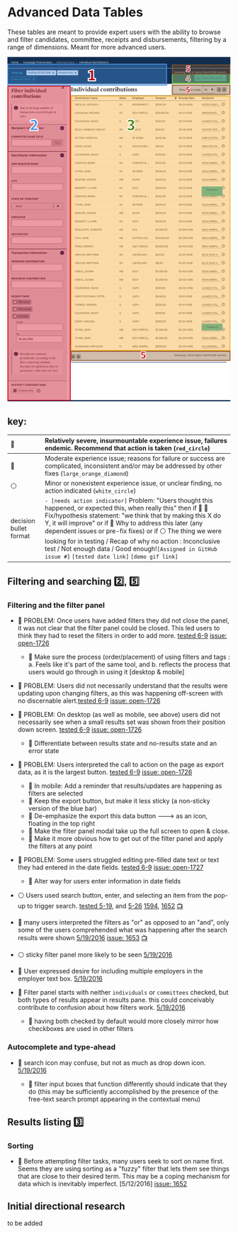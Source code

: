 # Advanced Data Tables

These tables are meant to provide expert users with the ability to browse and filter candidates, committee, receipts and disbursements, filtering by a range of dimensions. Meant for more advanced users.

![Image of data tables](assets/advanced-data-tables-key.png)

## key:

:red_circle:           | Relatively severe, insurmountable experience issue, failures endemic. Recommend that action is taken (`red_circle`)
:--------------------- | :-------------------------------------------------------------------------------------------------------------------------------------------------------------------------------------------------------------------------------------------------------------------------------------------------------------------------------------------------------------------------------------------------------------------------------------------------------------------------------------------------------------------------------------
:large_orange_diamond: | Moderate experience issue; reasons for failure or success are complicated, inconsistent and/or may be addressed by other fixes (`large_orange_diamond`)
:white_circle:         | Minor or nonexistent experience issue, or unclear finding, no action indicated (`white_circle`)
decision bullet format | `- [needs action indicator]` Problem: "Users thought this happened, or expected this, when really this" then if :red_circle: :wrench: Fix/hypothesis statement: "we think that by making this X do Y, it will improve" or if :large_orange_diamond: Why to address this later (any dependent issues or pre-fix fixes) or if :white_circle: The thing we were looking for in testing / Recap of why no action : Inconclusive test / Not enough data / Good enough!`[Assigned in GitHub issue #]` `[tested date link]` `[demo gif link]`

## Filtering and searching :two:, :five:

### Filtering and the filter panel

- :red_circle: PROBLEM: Once users have added filters they did not close the panel, it was not clear that the filter panel could be closed. This led users to think they had to reset the filters in order to add more. [tested 6-9](https://github.com/18F/FEC/blob/master/test_scripts/2016-6-9.md) [issue: open-1726](https://github.com/18F/openFEC/issues/1726)

  - :wrench: Make sure the process (order/placement) of using filters and tags : a. Feels like it's part of the same tool, and b. reflects the process that users would go through in using it [desktop & mobile]

- :red_circle: PROBLEM: Users did not necessarily understand that the results were updating upon changing filters, as this was happening off-screen with no discernable alert.[tested 6-9](https://github.com/18F/FEC/blob/master/test_scripts/2016-6-9.md) [issue: open-1726](https://github.com/18F/openFEC/issues/1726)

- :red_circle: PROBLEM: On desktop (as well as mobile, see above) users did not necessarily see when a small results set was shown from their position down screen. [tested 6-9](https://github.com/18F/FEC/blob/master/test_scripts/2016-6-9.md) [issue: open-1726](https://github.com/18F/openFEC/issues/1726)

  - :wrench: Differentiate between results state and no-results state and an error state

- :red_circle: PROBLEM: Users interpreted the call to action on the page as export data, as it is the largest button. [tested 6-9](https://github.com/18F/FEC/blob/master/test_scripts/2016-6-9.md) [issue: open-1726](https://github.com/18F/openFEC/issues/1726)

  - :wrench: In mobile: Add a reminder that results/updates are happening as filters are selected
  - :wrench: Keep the export button, but make it less sticky (a non-sticky version of the blue bar)
  - :wrench: De-emphasize the export this data button ---> as an icon, floating in the top right
  - :wrench: Make the filter panel modal take up the full screen to open & close.
  - :wrench: Make it more obvious how to get out of the filter panel and apply the filters at any point

- :large_orange_diamond: PROBLEM: Some users struggled editing pre-filled date text or text they had entered in the date fields. [tested 6-9](https://github.com/18F/FEC/blob/master/test_scripts/2016-6-9.md) [issue: open-1727](https://github.com/18F/openFEC/issues/1727)

  - :wrench: Alter way for users enter information in date fields

- :white_circle: Users used search button, enter, and selecting an item from the pop-up to trigger search. [tested 5-19](https://github.com/18F/FEC/blob/master/test_scripts/2016-5-19.md), and [5-26](https://github.com/18F/FEC/blob/master/test_scripts/2016-5-26.md) [1594](https://github.com/18F/openFEC/issues/1594), [1652](https://github.com/18F/openFEC/issues/1652) [:tv:](assets/right_to_rise.gif)

- :red_circle: many users interpreted the filters as "or" as opposed to an "and", only some of the users comprehended what was happening after the search results were shown [5/19/2016](https://github.com/18F/FEC/blob/master/test_scripts/2016-5-19.md) [issue: 1653](https://github.com/18F/openFEC/issues/1653) [:tv:](assets/gates-sample.gif)

- :white_circle: sticky filter panel more likely to be seen [5/19/2016](https://github.com/18F/FEC/blob/master/test_scripts/2016-5-19.md)

- :large_orange_diamond: User expressed desire for including multiple employers in the employer text box. [5/19/2016](https://github.com/18F/FEC/blob/master/test_scripts/2016-5-19.md)

- :large_orange_diamond: Filter panel starts with neither `individuals` or `committees` checked, but both types of results appear in results pane. this could conceivably contribute to confusion about how filters work. [5/19/2016](https://github.com/18F/FEC/blob/master/test_scripts/2016-5-19.md)

  - :wrench: having both checked by default would more closely mirror how checkboxes are used in other filters

### Autocomplete and type-ahead

- :large_orange_diamond: search icon may confuse, but not as much as drop down icon. [5/19/2016](https://github.com/18F/FEC/blob/master/test_scripts/2016-5-19.md)

  - :wrench: filter input boxes that function differently should indicate that they do (this may be sufficiently accomplished by the presence of the free-text search prompt appearing in the contextual menu)

## Results listing :three:

### Sorting

- :large_orange_diamond: Before attempting filter tasks, many users seek to sort on name first. Seems they are using sorting as a "fuzzy" filter that lets them see things that are close to their desired term. This may be a coping mechanism for data which is inevitably imperfect. [5/12/2016] [issue: 1652](https://github.com/18F/openFEC/issues/1652)

## Initial directional research

to be added
